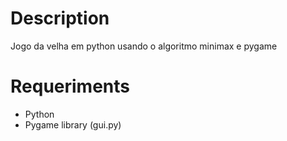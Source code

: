 Description
============== 
Jogo da velha em python usando o algoritmo minimax e pygame


Requeriments
============== 
- Python
- Pygame library (gui.py)

